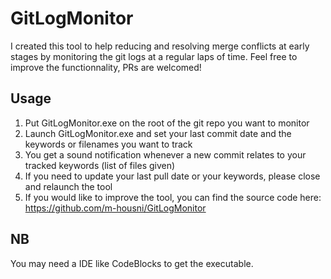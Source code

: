 # GitLogMonitor
I created this tool to help reducing and resolving merge conflicts at early stages by monitoring the git logs at a regular laps of time. Feel free to improve the functionnality, PRs are welcomed!

## Usage 
1. Put GitLogMonitor.exe on the root of the git repo you want to monitor
2. Launch GitLogMonitor.exe and set your last commit date and the keywords or filenames you want to track
3. You get a sound notification whenever a new commit relates to your tracked keywords (list of files given)
4. If you need to update your last pull date or your keywords, please close and relaunch the tool
5. If you would like to improve the tool, you can find the source code here: https://github.com/m-housni/GitLogMonitor

## NB
You may need a IDE like CodeBlocks to get the executable.
